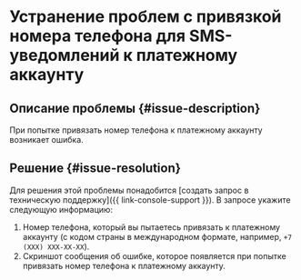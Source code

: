 # Устранение проблем с привязкой номера телефона для SMS-уведомлений к платежному аккаунту


## Описание проблемы {#issue-description}

При попытке привязать номер телефона к платежному аккаунту возникает ошибка.

## Решение {#issue-resolution}

Для решения этой проблемы понадобится [создать запрос в техническую поддержку]({{ link-console-support }}).
В запросе укажите следующую информацию:

1. Номер телефона, который вы пытаетесь привязать к платежному аккаунту (с кодом страны в международном формате, например, `+7 (XXX) XXX-XX-XX`).
2. Скриншот сообщения об ошибке, которое появляется при попытке привязать номер телефона к платежному аккаунту.
